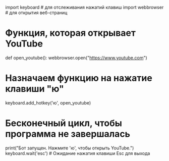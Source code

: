 import keyboard  # для отслеживания нажатий клавиш
import webbrowser  # для открытия веб-страниц

# Функция, которая открывает YouTube
def open_youtube():
    webbrowser.open("https://www.youtube.com")

# Назначаем функцию на нажатие клавиши "ю"
keyboard.add_hotkey('ю', open_youtube)

# Бесконечный цикл, чтобы программа не завершалась
print("Бот запущен. Нажмите 'ю', чтобы открыть YouTube.")
keyboard.wait('esc')  # Ожидание нажатия клавиши Esc для выхода
